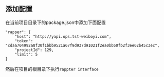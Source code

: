 ## 添加配置

在当前项目目录下的package.json中添加下面配置
```
"rapper": {
    "host": "http://yapi.ops.tst-weiboyi.com",
    "token": "cdaa704992a8f30f1bbb9521a67f9d937d91021f2ea0bb50fb2f3ee62b45c3ec",
    "projectId": 129,
    "limit": 5
}
```

然后在项目的根目录下执行```rappter interface```
